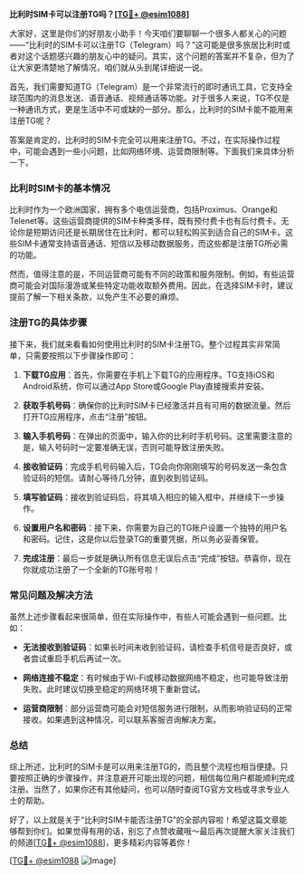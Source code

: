 **比利时SIM卡可以注册TG吗？[[TG💪+ @esim1088](https://t.me/s/esim1088)]**

大家好，这里是你们的好朋友小助手！今天咱们要聊聊一个很多人都关心的问题——“比利时的SIM卡可以注册TG（Telegram）吗？”这可能是很多旅居比利时或者对这个话题感兴趣的朋友心中的疑问。其实，这个问题的答案并不复杂，但为了让大家更清楚地了解情况，咱们就从头到尾详细说一说。

首先，我们需要知道TG（Telegram）是一个非常流行的即时通讯工具，它支持全球范围内的消息发送、语音通话、视频通话等功能。对于很多人来说，TG不仅是一种通讯方式，更是生活中不可或缺的一部分。那么，比利时的SIM卡能不能用来注册TG呢？

答案是肯定的，比利时的SIM卡完全可以用来注册TG。不过，在实际操作过程中，可能会遇到一些小问题，比如网络环境、运营商限制等。下面我们来具体分析一下。

### 比利时SIM卡的基本情况

比利时作为一个欧洲国家，拥有多个电信运营商，包括Proximus、Orange和Telenet等。这些运营商提供的SIM卡种类多样，既有预付费卡也有后付费卡。无论你是短期访问还是长期居住在比利时，都可以轻松购买到适合自己的SIM卡。这些SIM卡通常支持语音通话、短信以及移动数据服务，而这些都是注册TG所必需的功能。

然而，值得注意的是，不同运营商可能有不同的政策和服务限制。例如，有些运营商可能会对国际漫游或某些特定功能收取额外费用。因此，在选择SIM卡时，建议提前了解一下相关条款，以免产生不必要的麻烦。

### 注册TG的具体步骤

接下来，我们就来看看如何使用比利时的SIM卡注册TG。整个过程其实非常简单，只需要按照以下步骤操作即可：

1. **下载TG应用**：首先，你需要在手机上下载TG的应用程序。TG支持iOS和Android系统，你可以通过App Store或Google Play直接搜索并安装。

2. **获取手机号码**：确保你的比利时SIM卡已经激活并且有可用的数据流量。然后打开TG应用程序，点击“注册”按钮。

3. **输入手机号码**：在弹出的页面中，输入你的比利时手机号码。这里需要注意的是，输入号码时一定要准确无误，否则可能导致注册失败。

4. **接收验证码**：完成手机号码输入后，TG会向你刚刚填写的号码发送一条包含验证码的短信。请耐心等待几分钟，直到收到验证码。

5. **填写验证码**：接收到验证码后，将其填入相应的输入框中，并继续下一步操作。

6. **设置用户名和密码**：接下来，你需要为自己的TG账户设置一个独特的用户名和密码。记住，这是你以后登录TG的重要凭据，所以务必妥善保管。

7. **完成注册**：最后一步就是确认所有信息无误后点击“完成”按钮。恭喜你，现在你就成功注册了一个全新的TG账号啦！

### 常见问题及解决方法

虽然上述步骤看起来很简单，但在实际操作中，有些人可能会遇到一些问题。比如：

- **无法接收到验证码**：如果长时间未收到验证码，请检查手机信号是否良好，或者尝试重启手机后再试一次。
  
- **网络连接不稳定**：有时候由于Wi-Fi或移动数据网络不稳定，也可能导致注册失败。此时建议切换至稳定的网络环境下重新尝试。

- **运营商限制**：部分运营商可能会对短信服务进行限制，从而影响验证码的正常接收。如果遇到这种情况，可以联系客服咨询解决方案。

### 总结

综上所述，比利时的SIM卡是可以用来注册TG的，而且整个流程也相当便捷。只要按照正确的步骤操作，并注意避开可能出现的问题，相信每位用户都能顺利完成注册。当然了，如果你还有其他疑问，也可以随时查阅TG官方文档或寻求专业人士的帮助。

好了，以上就是关于“比利时SIM卡能否注册TG”的全部内容啦！希望这篇文章能够帮到你们。如果觉得有用的话，别忘了点赞收藏哦～最后再次提醒大家关注我们的频道[[TG💪+ @esim1088](https://t.me/s/esim1088)]，更多精彩内容等着你！

[[TG💪+ @esim1088](https://t.me/s/esim1088) ![Image](https://i.postimg.cc/4NQfJmqS/Snipaste-2025-05-13-00-14-12.png)]